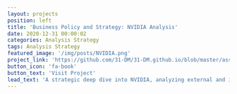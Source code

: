 ```yaml
---
layout: projects
position: left
title: 'Business Policy and Strategy: NVIDIA Analysis'
date: 2020-12-31 00:00:02
categories: Analysis Strategy
tags: Analysis Strategy
featured_image: '/img/posts/NVIDIA.png'
project_link: 'https://github.com/31-DM/31-DM.github.io/blob/master/assets/Work/School/Undergrad/Papers/BPS/README.md'
button_icon: 'fa-book'
button_text: 'Visit Project'
lead_text: 'A strategic deep dive into NVIDIA, analyzing external and internal factors, culminating in key strategic recommendations.'
---
```

